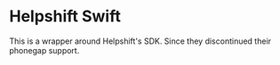 # Helpshift Swift

This is a wrapper around Helpshift's SDK. Since they discontinued their phonegap support.
